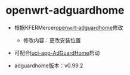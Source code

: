 # openwrt-adguardhome

- 根据KFERMercer[openwrt-adguardhome](https://github.com/KFERMercer/openwrt-adguardhome)修改
  - 修改内容：更改安装位置
- 可配合[luci-app-AdGuardHome](https://github.com/happyzhang1995/luci-app-adguardhome)启动

- adguardhome版本：v0.99.2

